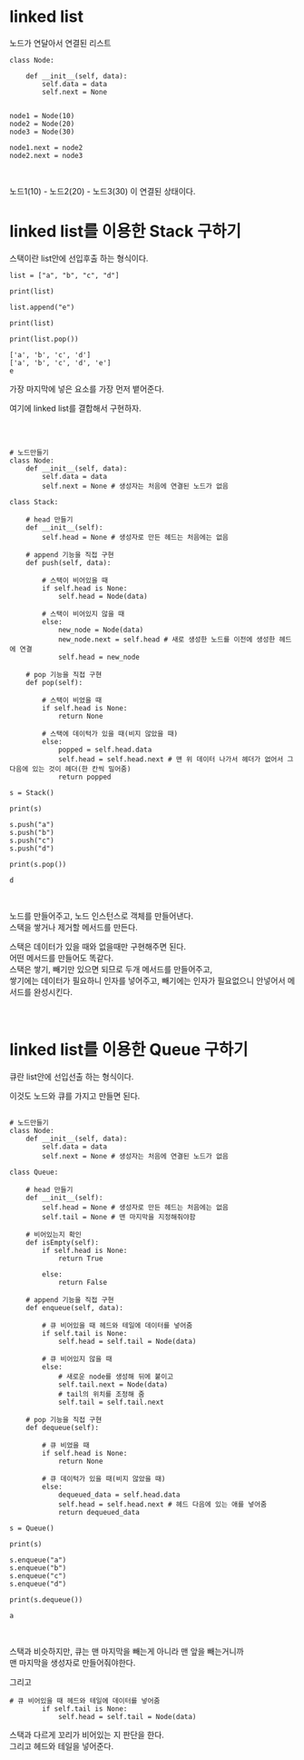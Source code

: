 # linked list 

노드가 연달아서 연결된 리스트

```
class Node:

    def __init__(self, data):
        self.data = data
        self.next = None


node1 = Node(10)
node2 = Node(20)
node3 = Node(30)

node1.next = node2
node2.next = node3
```

<br>

노드1(10) - 노드2(20) - 노드3(30) 이 연결된 상태이다.


# linked list를 이용한 Stack 구하기

스택이란 list안에 선입후출 하는 형식이다.

```
list = ["a", "b", "c", "d"]

print(list)

list.append("e")

print(list)

print(list.pop())
```

```
['a', 'b', 'c', 'd']
['a', 'b', 'c', 'd', 'e']
e
```

가장 마지막에 넣은 요소를 가장 먼저 뱉어준다.  

여기에 linked list를 결합해서 구현하자.  

<br>

```

# 노드만들기
class Node:
    def __init__(self, data):
        self.data = data
        self.next = None # 생성자는 처음에 연결된 노드가 없음

class Stack:

    # head 만들기
    def __init__(self):
        self.head = None # 생성자로 만든 헤드는 처음에는 없음

    # append 기능을 직접 구현
    def push(self, data):

        # 스택이 비어있을 때
        if self.head is None:
            self.head = Node(data)

        # 스택이 비어있지 않을 때
        else:
            new_node = Node(data)
            new_node.next = self.head # 새로 생성한 노드를 이전에 생성한 헤드에 연결
            self.head = new_node

    # pop 기능을 직접 구현
    def pop(self):

        # 스택이 비었을 때
        if self.head is None:
            return None

        # 스택에 데이턱가 있을 때(비지 않았을 때)
        else:
            popped = self.head.data
            self.head = self.head.next # 맨 위 데이터 나가서 헤더가 없어서 그 다음에 있는 것이 헤더(한 칸씩 밀어줌)
            return popped

s = Stack()

print(s)

s.push("a")
s.push("b")
s.push("c")
s.push("d")

print(s.pop())
```

```
d
```

<br>

노드를 만들어주고, 노드 인스턴스로 객체를 만들어낸다.  
스택을 쌓거나 제거할 메서드를 만든다.  

스택은 데이터가 있을 때와 없을때만 구현해주면 된다.  
어떤 메서드를 만들어도 똑같다.  
스택은 쌓기, 빼기만 있으면 되므로 두개 메서드를 만들어주고,  
쌓기에는 데이터가 필요하니 인자를 넣어주고, 빼기에는 인자가 필요없으니 안넣어서 메서드를 완성시킨다.  


<br>

# linked list를 이용한 Queue 구하기

큐란 list안에 선입선출 하는 형식이다.

이것도 노드와 큐를 가지고 만들면 된다.  

```

# 노드만들기
class Node:
    def __init__(self, data):
        self.data = data
        self.next = None # 생성자는 처음에 연결된 노드가 없음

class Queue:

    # head 만들기
    def __init__(self):
        self.head = None # 생성자로 만든 헤드는 처음에는 없음
        self.tail = None # 맨 마지막을 지정해줘야함

    # 비어있는지 확인
    def isEmpty(self):
        if self.head is None:
            return True

        else:
            return False

    # append 기능을 직접 구현
    def enqueue(self, data):

        # 큐 비어있을 때 헤드와 테일에 데이터를 넣어줌
        if self.tail is None:
            self.head = self.tail = Node(data)

        # 큐 비어있지 않을 때
        else:
            # 새로운 node를 생성해 뒤에 붙이고
            self.tail.next = Node(data)
            # tail의 위치를 조정해 줌
            self.tail = self.tail.next

    # pop 기능을 직접 구현
    def dequeue(self):

        # 큐 비었을 때
        if self.head is None:
            return None

        # 큐 데이턱가 있을 때(비지 않았을 때)
        else:
            dequeued_data = self.head.data
            self.head = self.head.next # 헤드 다음에 있는 애를 넣어줌
            return dequeued_data

s = Queue()

print(s)

s.enqueue("a")
s.enqueue("b")
s.enqueue("c")
s.enqueue("d")

print(s.dequeue())
```

```
a
```

<br>

스택과 비슷하지만, 큐는 맨 마지막을 빼는게 아니라 맨 앞을 빼는거니까  
맨 마지막을 생성자로 만들어줘야한다.  

그리고 

```
# 큐 비어있을 때 헤드와 테일에 데이터를 넣어줌
        if self.tail is None:
            self.head = self.tail = Node(data)
```

스택과 다르게 꼬리가 비어있는 지 판단을 한다.  
그리고 헤드와 테일을 넣어준다.  


